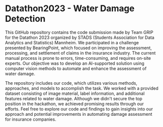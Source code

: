 # Datathon2023 - Water Damage Detection

This GitHub repository contains the code submission made by Team GRIP for the Datathon 2023 organized by STADS (Students Association for Data Analytics and Statistics) Mannheim. We participated in a challenge presented by BearingPoint, which focused on improving the assessment, processing, and settlement of claims in the insurance industry. The current manual process is prone to errors, time-consuming, and requires on-site experts. Our objective was to develop an AI-supported solution using computer vision methods to automate and enhance the assessment of water damage.

The repository includes our code, which utilizes various methods, approaches, and models to accomplish the task. We worked with a provided dataset consisting of image material, label information, and additional features related to water damage. Although we didn't secure the top position in the hackathon, we achieved promising results through our efforts. Feel free to explore our code and findings to gain insights into our approach and potential improvements in automating damage assessment for insurance companies.
